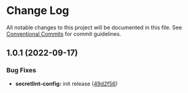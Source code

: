 # Change Log

All notable changes to this project will be documented in this file.
See [Conventional Commits](https://conventionalcommits.org) for commit guidelines.

## 1.0.1 (2022-09-17)


### Bug Fixes

* **secretlint-config:** init release ([49d2f56](https://github.com/waldronmatt/shareable-configs/commit/49d2f5634ea3c59fc8084ce0597729d95a4c0c5c))
